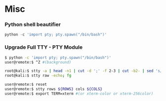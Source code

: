 # Misc

### Python shell beautifier

```python
python -c 'import pty; pty.spawn("/bin/bash")'
```

### Upgrade Full TTY - PTY Module

```bash
$ python -c 'import pty; pty.spawn("/bin/bash")'
user@remote:$ ^Z #(background)

root@kali:$ stty -a | head -n1 | cut -d ';' -f 2-3 | cut -b2- | sed 's/; /\n/' #(get ROWS and COLS)
root@kali:$ stty raw -echo; fg

user@remote:$ reset
user@remote:$ stty rows ${ROWS} cols ${COLS}
user@remote:$ export TERM=xterm #(or xterm-color or xterm-256color)
```

